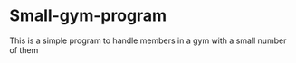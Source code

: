 # Small-gym-program
This is a simple program to handle members in a gym with a small number of them
